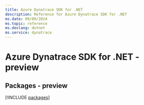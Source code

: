 ```yaml
---
title: Azure Dynatrace SDK for .NET
description: Reference for Azure Dynatrace SDK for .NET
ms.date: 09/09/2024
ms.topic: reference
ms.devlang: dotnet
ms.service: dynatrace
---
```

# Azure Dynatrace SDK for .NET - preview
## Packages - preview
[!INCLUDE [packages](dynatrace-index.md)]